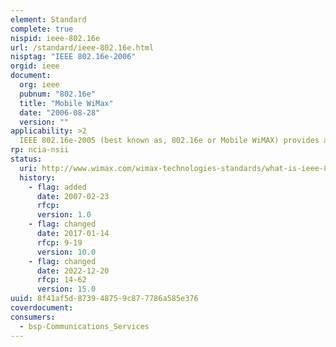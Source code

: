 ```yaml
---
element: Standard
complete: true
nispid: ieee-802.16e
url: /standard/ieee-802.16e.html
nisptag: "IEEE 802.16e-2006"
orgid: ieee
document:
  org: ieee
  pubnum: "802.16e"
  title: "Mobile WiMax"
  date: "2006-08-28"
  version: ""
applicability: >2
  IEEE 802.16e-2005 (best known as, 802.16e or Mobile WiMAX) provides an improvement on the modulation schemes stipulated in the original fixed WiMAX standard. It allows for fixed wireless and mobile Non Line of Sight (NLOS) applications primarily by enhancing the OFDMA (Orthogonal Frequency Division Multiple Access).
rp: ncia-nsii
status:
  uri: http://www.wimax.com/wimax-technologies-standards/what-is-ieee-80216e
  history: 
    - flag: added
      date: 2007-02-23
      rfcp: 
      version: 1.0
    - flag: changed
      date: 2017-01-14
      rfcp: 9-19
      version: 10.0
    - flag: changed
      date: 2022-12-20
      rfcp: 14-62
      version: 15.0
uuid: 8f41af5d-8739-4875-9c87-7786a585e376
coverdocument:
consumers:
  - bsp-Communications_Services
---
```

